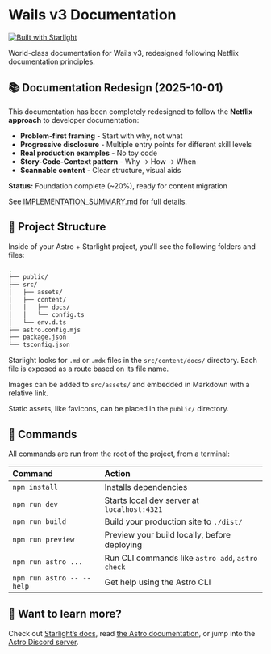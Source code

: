 # Wails v3 Documentation

[![Built with Starlight](https://astro.badg.es/v2/built-with-starlight/tiny.svg)](https://starlight.astro.build)

World-class documentation for Wails v3, redesigned following Netflix documentation principles.

## 📚 Documentation Redesign (2025-10-01)

This documentation has been completely redesigned to follow the **Netflix approach** to developer documentation:

- **Problem-first framing** - Start with why, not what
- **Progressive disclosure** - Multiple entry points for different skill levels
- **Real production examples** - No toy code
- **Story-Code-Context pattern** - Why → How → When
- **Scannable content** - Clear structure, visual aids

**Status:** Foundation complete (~20%), ready for content migration

See [IMPLEMENTATION_SUMMARY.md](./IMPLEMENTATION_SUMMARY.md) for full details.

## 🚀 Project Structure

Inside of your Astro + Starlight project, you'll see the following folders and
files:

```sh
.
├── public/
├── src/
│   ├── assets/
│   ├── content/
│   │   ├── docs/
│   │   └── config.ts
│   └── env.d.ts
├── astro.config.mjs
├── package.json
└── tsconfig.json
```

Starlight looks for `.md` or `.mdx` files in the `src/content/docs/` directory.
Each file is exposed as a route based on its file name.

Images can be added to `src/assets/` and embedded in Markdown with a relative
link.

Static assets, like favicons, can be placed in the `public/` directory.

## 🧞 Commands

All commands are run from the root of the project, from a terminal:

| Command                   | Action                                           |
| :------------------------ | :----------------------------------------------- |
| `npm install`             | Installs dependencies                            |
| `npm run dev`             | Starts local dev server at `localhost:4321`      |
| `npm run build`           | Build your production site to `./dist/`          |
| `npm run preview`         | Preview your build locally, before deploying     |
| `npm run astro ...`       | Run CLI commands like `astro add`, `astro check` |
| `npm run astro -- --help` | Get help using the Astro CLI                     |

## 👀 Want to learn more?

Check out [Starlight’s docs](https://starlight.astro.build/), read
[the Astro documentation](https://docs.astro.build), or jump into the
[Astro Discord server](https://astro.build/chat).

